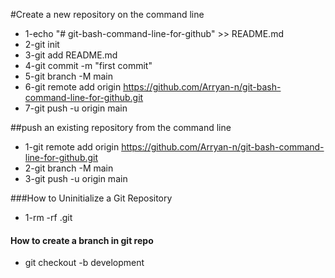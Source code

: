 #Create a new repository on the command line

- 1-echo "# git-bash-command-line-for-github" >> README.md
- 2-git init
- 3-git add README.md
- 4-git commit -m "first commit"
- 5-git branch -M main
- 6-git remote add origin https://github.com/Arryan-n/git-bash-command-line-for-github.git
- 7-git push -u origin main

##push an existing repository from the command line

- 1-git remote add origin https://github.com/Arryan-n/git-bash-command-line-for-github.git
- 2-git branch -M main
- 3-git push -u origin main

###How to Uninitialize a Git Repository

- 1-rm -rf .git

#### How to create a branch in git repo

- git checkout -b development
